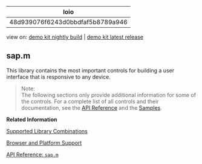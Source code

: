 <!-- loio48d939076f6243d0bbdfaf5b8789a946 -->

| loio |
| -----|
| 48d939076f6243d0bbdfaf5b8789a946 |

<div id="loio">

view on: [demo kit nightly build](https://openui5nightly.hana.ondemand.com/#/topic/48d939076f6243d0bbdfaf5b8789a946) | [demo kit latest release](https://openui5.hana.ondemand.com/#/topic/48d939076f6243d0bbdfaf5b8789a946)</div>

## sap.m

This library contains the most important controls for building a user interface that is responsive to any device.

> Note:  
> The following sections only provide additional information for some of the controls. For a complete list of all controls and their documentation, see the [API Reference](https://openui5.hana.ondemand.com/#/api) and the [Samples](https://openui5.hana.ondemand.com/#/controls). 

**Related Information**  


[Supported Library Combinations](Supported_Library_Combinations_363cd16.md)

[Browser and Platform Support](Browser_and_Platform_Support_74b59ef.md)

[API Reference: `sap.m`](https://openui5.hana.ondemand.com/#docs/api/symbols/sap.m.html)

